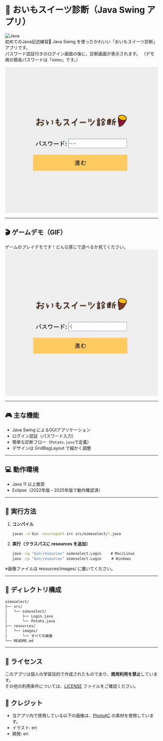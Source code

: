 # 🍠 おいもスイーツ診断（Java Swing アプリ）

![Java](https://img.shields.io/badge/Java-Swing-orange?logo=java)  
初めてのJava記述練習🌸
Java Swing を使ったかわいい「おいもスイーツ診断」アプリです。  
パスワード認証付きのログイン画面の後に、診断画面が表示されます。
（デモ用の簡易パスワードは「oimo」です。）

![screenshot](resources/images/oimosite.jpg) 

---

## 🎬 ゲームデモ（GIF）

ゲームのプレイデモです！どんな感じで遊べるか見てください。
![おいもスイーツ診断](resources/images/oimosite.gif)

---

## 🎮 主な機能

- Java Swing によるGUIアプリケーション
- ログイン認証（パスワード入力）
- 簡単な診断フロー（`Potato.java`で定義）
- デザインは GridBagLayout で細かく調整

---

## 💻 動作環境

- Java 11 以上推奨
- Eclipse（2022年版・2025年版で動作確認済）

---

## 🚀 実行方法

1. **コンパイル**
   ```bash
   javac -d bin -sourcepath src src/oimoselect/*.java
   ```
2. **実行（クラスパスに resources を追加）**
   ```bash
   java -cp "bin:resources" oimoselect.Login 　　# Mac/Linux
   java -cp "bin;resources" oimoselect.Login   　# Windows
   ```
※画像ファイルは resources/images/ に置いてください。
   
---

## 📁 ディレクトリ構成
```plaintext
oimoselect/
├── src/
│   └── oimoselect/
│       ├── Login.java
│       └── Potato.java
├── resources/
│   └── images/
│       └── すべての画像
└── README.md
```
---
## 🥺 ライセンス

このアプリは個人の学習目的で作成されたものであり、**商用利用を禁止**しています。  
その他の利用条件については、[LICENSE](./LICENSE) ファイルをご確認ください。

## 🙌 クレジット

- 当アプリ内で使用している以下の画像は、[PhotoAC](https://www.photo-ac.com/) の素材を使用しています。
- イラスト: eri
- 開発: eri



